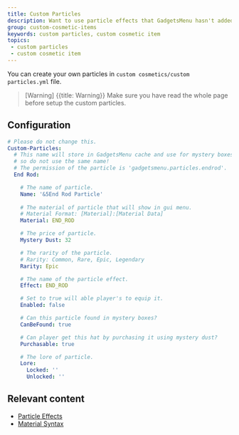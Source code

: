 ```yaml
---
title: Custom Particles
description: Want to use particle effects that GadgetsMenu hasn't added yet? No worries, you can create your own particles.
group: custom-cosmetic-items
keywords: custom particles, custom cosmetic item
topics:
 - custom particles
 - custom cosmetic item
---
```


You can create your own particles in `custom cosmetics/custom particles.yml` file.

>[Warning] {{title: Warning}} Make sure you have read the whole page before setup the custom particles.

## Configuration
```yaml
# Please do not change this.
Custom-Particles:
  # This name will store in GadgetsMenu cache and use for mystery boxes, 
  # so do not use the same name!
  # The permission of the particle is 'gadgetsmenu.particles.endrod'.
  End Rod:

    # The name of particle.
    Name: '&5End Rod Particle'
    
    # The material of particle that will show in gui menu.
    # Material Format: [Material]:[Material Data]
    Material: END_ROD

    # The price of particle.
    Mystery Dust: 32

    # The rarity of the particle.
    # Rarity: Common, Rare, Epic, Legendary
    Rarity: Epic

    # The name of the particle effect.
    Effect: END_ROD

    # Set to true will able player's to equip it.
    Enabled: false

    # Can this particle found in mystery boxes?
    CanBeFound: true

    # Can player get this hat by purchasing it using mystery dust?
    Purchasable: true

    # The lore of particle.
    Lore:
      Locked: ''
      Unlocked: ''
```

## Relevant content
<div class="md-relevant-content">

- [Particle Effects](../wiki/others/particle-effects)
- [Material Syntax](../wiki/others/material-syntax)
</div>